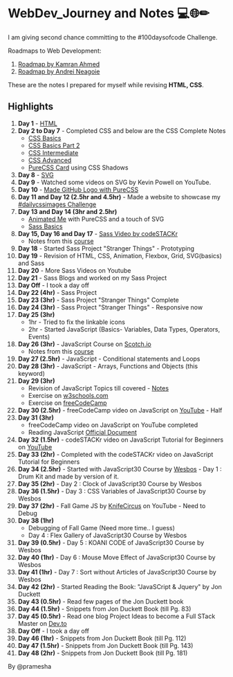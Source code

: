 # WebDev_Journey and Notes 💻🌐✏
I am giving second chance committing to the #100daysofcode Challenge.

Roadmaps to Web Development:
1. [Roadmap by Kamran Ahmed](https://roadmap.sh/)
2. [Roadmap by Andrei Neagoie](https://coggle.it/diagram/XgtihGj7x4Fvucp6/t/%F0%9F%9A%80%F0%9F%91%A9%E2%80%8D%F0%9F%92%BB-web-development-%F0%9F%91%A8%E2%80%8D%F0%9F%92%BB%F0%9F%9A%80/24016189368f9b6c68d536238aa1e5d26260a76147667cfa043fec9e613d129f)

These are the notes I prepared for myself while revising **HTML, CSS**.

## Highlights
1. **Day 1** - [HTML](https://www.notion.so/HTML5-Notes-baabdbc289b94c1f9252094dbe6e1aaf)
2. **Day 2 to Day 7** - Completed CSS and below are the CSS Complete Notes
   - [CSS Basics](https://www.notion.so/CSS-Basics-Notes-48493ac425e2449faa7a9563592c3c41)
   - [CSS Basics Part 2](https://www.notion.so/CSS-Basics-Part2-Notes-0eeecc94da0d4976831fb4bef960b15f)
   - [CSS Intermediate](https://www.notion.so/CSS-Part3-Notes-858bb561383648d4ad2ecbadc802c076)
   - [CSS Advanced](https://www.notion.so/CSS-Advanced-Notes-b8708f97760c48cba433f47c96078751)
   - [PureCSS Card](https://codepen.io/pramesha/full/ZEQZbgr) using CSS Shadows
3. **Day 8** - [SVG](https://www.notion.so/SVG-5feea2a55ad946079c625b1273b92a47)
4. **Day 9** - Watched some videos on SVG by Kevin Powell on YouTube.
5. **Day 10** - [Made GitHub Logo with PureCSS](https://codepen.io/pramesha/full/YzwbjwY)
6. **Day 11 and Day 12 (2.5hr and 4.5hr)** - Made a website to showcase my [#dailycssimages Challenge](dailycssimages.vercel.app)
7. **Day 13 and Day 14 (3hr and 2.5hr)** 
   - [Animated Me](https://codepen.io/pramesha/full/YzwmNmL) with PureCSS and a touch of SVG
   - [Sass Basics](https://www.notion.so/Sass-Scss-cf248bcb99884536b8be6a1922c625d0)
8. **Day 15, Day 16 and Day 17** - [Sass Video by codeSTACKr](https://www.youtube.com/watch?v=_a5j7KoflTs&t=1032s)
   - Notes from this [course](https://www.notion.so/SASS-SCSS-codeSTACKr-63f7f3ae43c24cc092f0ff187d386f73)
9. **Day 18** - Started Sass Project "Stranger Things" - Prototyping
10. **Day 19** - Revision of HTML, CSS, Animation, Flexbox, Grid, SVG(basics) and Sass
11. **Day 20** - More Sass Videos on Youtube
12. **Day 21** - Sass Blogs and worked on my Sass Project 
13. **Day Off** - I took a day off
14. **Day 22 (4hr)** - Sass Project
15. **Day 23 (3hr)** - Sass Project "Stranger Things" Complete
16. **Day 24 (3hr)** - Sass Project "Stranger Things" - Responsive now
17. **Day 25 (3hr)**
    - 1hr - Tried to fix the linkable icons
    - 2hr - Started JavaScript (Basics- Variables, Data Types, Operators, Events)
18. **Day 26 (3hr)** - JavaScript Course on [Scotch.io](https://scotch.io/courses/getting-started-with-javascript-for-web-development?ref=home-start-here) 
    - Notes from this [course]() 
19. **Day 27 (2.5hr)** - JavaScript - Conditional statements and Loops
20. **Day 28 (3hr)** - JavaScript - Arrays, Functions and Objects (this keyword)
21. **Day 29 (3hr)** 
    - Revision of JavaScript Topics till covered - [Notes](https://www.notion.so/JavaScript-Basics-6a8d61407aef41c1872aeb2e4efb3b65) 
    - Exercise on [w3schools.com](https://www.w3schools.com/js/exercise_js.asp?filename=exercise_js_variables1)
    - Exercise on [freeCodeCamp](https://www.freecodecamp.org/)
22. **Day 30 (2.5hr)** - freeCodeCamp video on JavaScript on [YouTube](https://www.youtube.com/watch?v=PkZNo7MFNFg&t=1825s) - Half
23. **Day 31 (3hr)** 
    - freeCodeCamp video on JavaScript on YouTube completed 
    - Reading JavaScript [Official Document](https://developer.mozilla.org/en-US/docs/Learn/JavaScript)
24. **Day 32 (1.5hr)** - codeSTACKr video on JavaScript Tutorial for Beginners on [YouTube](https://www.youtube.com/watch?v=d5ob3WAGeZE&t=508s)
25. **Day 33 (2hr)** - Completed with the codeSTACKr video on JavaScript Tutorial for Beginners
26. **Day 34 (2.5hr)** - Started with JavaScript30 Course by [Wesbos](https://javascript30.com/) - Day 1 : Drum Kit and made by version of it.
27. **Day 35 (2hr)** - Day 2 : Clock of JavaScript30 Course by Wesbos
28. **Day 36 (1.5hr)** - Day 3 : CSS Variables of JavaScript30 Course by Wesbos
29. **Day 37 (2hr)** - Fall Game JS by [KnifeCircus](https://www.youtube.com/watch?v=gX3gSJ43f7I) on YouTube - Need to Debug
30. **Day 38 (1hr)** 
    - Debugging of Fall Game (Need more time.. I guess)
    - Day 4 : Flex Gallery of JavaScript30 Course by Wesbos
31. **Day 39 (0.5hr)** - Day 5 : KOANI CODE of JavaScript30 Course by Wesbos
32. **Day 40 (1hr)** - Day 6 : Mouse Move Effect of JavaScript30 Course by Wesbos
33. **Day 41 (1hr)** - Day 7 : Sort without Articles of JavaScript30 Course by Wesbos
34. **Day 42 (2hr)** - Started Reading the Book: "JavaSCript & Jquery" by Jon Duckett
35. **Day 43 (0.5hr)** - Read few pages of the Jon Duckett book
36. **Day 44 (1.5hr)** - Snippets from Jon Duckett Book (till Pg. 83)
37. **Day 45 (0.5hr)** - Read one blog Project Ideas to become a Full STack Master on [Dev.to](https://dev.to/nghiemthu/8-projects-with-modern-designs-to-become-a-full-stack-master-2020-14j9)
38. **Day Off** - I took a day off
39. **Day 46 (1hr)** - Snippets from Jon Duckett Book (till Pg. 112)
40. **Day 47 (1.5hr)** - Snippets from Jon Duckett Book (till Pg. 143)
41. **Day 48 (2hr)** - Snippets from Jon Duckett Book (till Pg. 181)

By @pramesha
